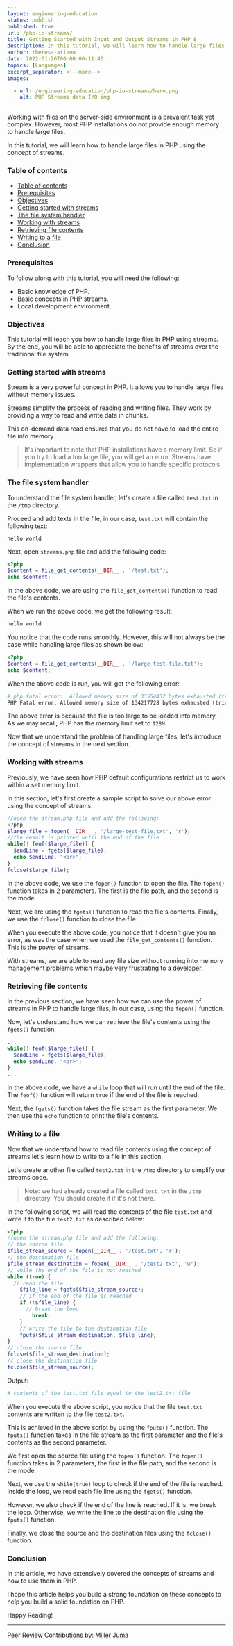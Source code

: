 ```yaml
---
layout: engineering-education
status: publish
published: true
url: /php-io-streams/
title: Getting Started with Input and Output Streams in PHP 8
description: In this tutorial, we will learn how to handle large files in PHP using the concept of streams.
author: theresa-atieno
date: 2022-01-26T00:00:00-11:40
topics: [Languages]
excerpt_separator: <!--more-->
images:

  - url: /engineering-education/php-io-streams/hero.png
    alt: PHP Streams data I/O img
---
```

Working with files on the server-side environment is a prevalent task yet complex. However, most PHP installations do not provide enough memory to handle large files.
<!--more-->
In this tutorial, we will learn how to handle large files in PHP using the concept of streams.

### Table of contents
- [Table of contents](#table-of-contents)
- [Prerequisites](#prerequisites)
- [Objectives](#objectives)
- [Getting started with streams](#getting-started-with-streams)
- [The file system handler](#the-file-system-handler)
- [Working with streams](#working-with-streams)
- [Retrieving file contents](#retrieving-file-contents)
- [Writing to a file](#writing-to-a-file)
- [Conclusion](#conclusion)

### Prerequisites
To follow along with this tutorial, you will need the following:
- Basic knowledge of PHP.
- Basic concepts in PHP streams.
- Local development environment.

### Objectives
This tutorial will teach you how to handle large files in PHP using streams. By the end, you will be able to appreciate the benefits of streams over the traditional file system.

### Getting started with streams
Stream is a very powerful concept in PHP. It allows you to handle large files without memory issues.

Streams simplify the process of reading and writing files. They work by providing a way to read and write data in chunks.

This on-demand data read ensures that you do not have to load the entire file into memory.

> It's important to note that PHP installations have a memory limit. So if you try to load a too large file, you will get an error.
Streams have implementation wrappers that allow you to handle specific protocols.

### The file system handler
To understand the file system handler, let's create a file called `test.txt` in the `/tmp` directory.

Proceed and add texts in the file, in our case, `test.txt` will contain the following text:
```text
hello world
```

Next, open `streams.php` file and add the following code:
```php
<?php
$content = file_get_contents(__DIR__ . '/test.txt');
echo $content;
```

In the above code, we are using the `file_get_contents()` function to read the file's contents.

When we run the above code, we get the following result:
```bash
hello world
```

You notice that the code runs smoothly. However, this will not always be the case while handling large files as shown below:

```php
<?php
$content = file_get_contents(__DIR__ . '/large-test-file.txt');
echo $content;
```

When the above code is run, you will get the following error:
```bash
# php fatal error:  Allowed memory size of 33554432 bytes exhausted (tried to allocate 524288 bytes) in /tmp/streams.php on line 3
PHP Fatal error: Allowed memory size of 134217728 bytes exhausted (tried to allocate 1048576000 bytes)
```

The above error is because the file is too large to be loaded into memory. As we may recall, PHP has the memory limit set to `128M`.

Now that we understand the problem of handling large files, let's introduce the concept of streams in the next section.

### Working with streams
Previously, we have seen how PHP default configurations restrict us to work within a set memory limit.

In this section, let's first create a sample script to solve our above error using the concept of streams.
```php
//open the stream.php file and add the following:
<?php
$large_file = fopen(__DIR__ . '/large-test-file.txt', 'r');
//the result is printed until the end of the file
while(! feof($large_file)) {
  $endLine = fgets($large_file);
  echo $endLine. "<br>";
}
fclose($large_file);
```

In the above code, we use the `fopen()` function to open the file. The `fopen()` function takes in 2 parameters. The first is the file path, and the second is the mode.

Next, we are using the `fgets()` function to read the file's contents.
Finally, we use the `fclose()` function to close the file.

When you execute the above code, you notice that it doesn't give you an error, as was the case when we used the `file_get_contents()` function. This is the power of streams.

With streams, we are able to read any file size without running into memory management problems which maybe very frustrating to a developer.

### Retrieving file contents
In the previous section, we have seen how we can use the power of streams in PHP to handle large files, in our case, using the `fopen()` function. 

Now, let's understand how we can retrieve the file's contents using the `fgets()` function.
```php
...
while(! feof($large_file)) {
  $endLine = fgets($large_file);
  echo $endLine. "<br>";
}
...
```

In the above code, we have a `while` loop that will run until the end of the file. The `feof()` function will return `true` if the end of the file is reached.

Next, the `fgets()` function takes the file stream as the first parameter. We then use the `echo` function to print the file's contents.

### Writing to a file
Now that we understand how to read file contents using the concept of streams let's learn how to write to a file in this section.  

Let's create another file called `test2.txt` in the `/tmp` directory to simplify our streams code.

> Note: we had already created a file called `test.txt` in the `/tmp` directory. You should create it if it's not there.

In the following script, we will read the contents of the file `test.txt` and write it to the file `test2.txt` as described below:
```php
<?php
//open the stream.php file and add the following:
// the source file
$file_stream_source = fopen(__DIR__ . '/test.txt', 'r');
// the destination file
$file_stream_destination = fopen(__DIR__ . '/test2.txt', 'w');
// while the end of the file is not reached
while (true) {
  // read the file
    $file_line = fgets($file_stream_source);
    // if the end of the file is reached
    if (!$file_line) {
      // break the loop
        break;
    }
    // write the file to the destination file
    fputs($file_stream_destination, $file_line);
}
// close the source file
fclose($file_stream_destination);
// close the destination file
fclose($file_stream_source);
```

Output:
```bash
# contents of the test.txt file equal to the test2.txt file
```

When you execute the above script, you notice that the file `test.txt` contents are written to the file `test2.txt`.

This is achieved in the above script by using the `fputs()` function. The `fputs()` function takes in the file stream as the first parameter and the file's contents as the second parameter.

We first open the source file using the `fopen()` function. The `fopen()` function takes in 2 parameters, the first is the file path, and the second is the mode.

Next, we use the `while(true)` loop to check if the end of the file is reached. Inside the loop, we read each file line using the `fgets()` function.

However, we also check if the end of the line is reached. If it is, we break the loop. Otherwise, we write the line to the destination file using the `fputs()` function.

Finally, we close the source and the destination files using the `fclose()` function.

### Conclusion
In this article, we have extensively covered the concepts of streams and how to use them in PHP.

I hope this article helps you build a strong foundation on these concepts to help you build a solid foundation on PHP.

Happy Reading!

---
Peer Review Contributions by: [Miller Juma](/engineering-education/content/authors/miller-juma/)

